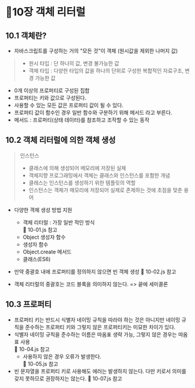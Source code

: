 # 🌵10장 객체 리터럴

## 10.1 객체란?

- 자바스크립트를 구성하는 거의 "모든 것"이 객체 (원시값을 제외한 나머지 값)

> - 원시 타입 : 단 하나의 값, 변경 불가능한 값
> - 객체 타입 : 다양한 타입의 값을 하나의 단위로 구성한 복합적인 자료구조, 변경 가능한 값

- 0개 이상의 프로퍼티로 구성된 집합
- 프로퍼티는 키와 값으로 구성된다.
- 사용할 수 있는 모든 값은 프로퍼티 값이 될 수 있다.
- 프로퍼티 값이 함수인 경우 일반 함수와 구분하기 위해 메서드 라고 부른다.
- 메서드 : 프로퍼티(상태 데이터)를 참조하고 조작할 수 있는 동작

## 10.2 객체 리터럴에 의한 객체 생성

> 인스턴스
>
> - 클래스에 의해 생성되어 메모리에 저장된 실체
> - 객체지향 프로그래밍에서 객체는 클래스와 인스턴스를 포함한 개념
> - 클래스는 인스턴스를 생성하기 위한 템플릿의 역할
> - 인스턴스는 객체가 메모리에 저장되어 실제로 존제하는 것에 초점을 맞춘 용어

- 다양한 객체 생성 방법 지원

  - 객체 리터럴 : 가장 일반 적인 방식  
    🚀 10-01.js 참고
  - Object 생성자 함수
  - 생성자 함수
  - Object.create 메서드
  - 클래스(ES6)

- 만약 중괄호 내에 프로퍼티를 정의하지 않으면 빈 객체 생성
  🚀 10-02.js 참고
- 객체 리터럴의 중괄호는 코드 블록을 의미하지 않는다. => 끝에 세미콜론

## 10.3 프로퍼티

- 프로퍼티 키는 반드시 식별자 네이밍 규칙을 따라야 하는 것은 아니지만 네이밍 규칙을 준수하는 프로퍼티 키와 그렇지 않은 프로퍼티키는 미묘한 차이가 있다.
- 식별자 네이밍 규칙을 준수하는 이름은 따옴표 생략 가능, 그렇지 않은 경우는 따옴표 사용  
  🚀 10-04.js 참고
  - 사용하지 않은 경우 오류가 발생한다.  
    🚀 10-05.js 참고
- 빈 문자열을 프로퍼티 키로 사용해도 에러는 발생하지 않는다. 다만 키로서 의미를 갖지 못하므로 권장하지는 않는다.
  🚀 10-07.js 참고
